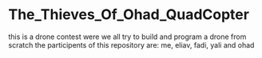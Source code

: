 # The_Thieves_Of_Ohad_QuadCopter
this is a drone contest were we all try to build and program a drone from scratch
the participents of this repository are: me, eliav, fadi, yali and ohad
